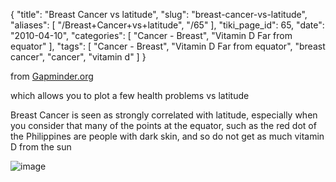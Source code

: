{
    "title": "Breast Cancer vs latitude",
    "slug": "breast-cancer-vs-latitude",
    "aliases": [
        "/Breast+Cancer+vs+latitude",
        "/65"
    ],
    "tiki_page_id": 65,
    "date": "2010-04-10",
    "categories": [
        "Cancer - Breast",
        "Vitamin D Far from equator"
    ],
    "tags": [
        "Cancer - Breast",
        "Vitamin D Far from equator",
        "breast cancer",
        "cancer",
        "vitamin d"
    ]
}


from [Gapminder.org](http://www.gapminder.org/)

which allows you to plot a few health problems vs latitude

Breast Cancer is seen as strongly correlated with latitude, especially when you consider that many of the points at the equator, such as the red dot of the Philippines are people with dark skin, and so do not get as much vitamin D from the sun

<img src="/attachments/d3.mock.jpg" alt="image">